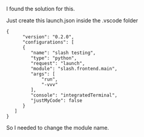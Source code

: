 I found the solution for this.

Just create this launch.json inside the .vscode folder
```
{
      "version": "0.2.0",
      "configurations": [
      {
         "name": "slash testing",
         "type": "python",
         "request": "launch",
         "module": "slash.frontend.main",
         "args": [
             "run",
             "-vvv"
         ],
         "console": "integratedTerminal",
         "justMyCode": false
      }
   ]
}
```
So I needed to change the module name.
